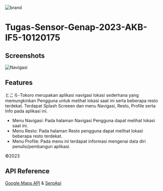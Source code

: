 ![brand](https://github.com/IsranLie/Tugas-Sensor-Genap-2023-AKB-IF5-10120175/assets/95160822/340232bc-8dcc-4e98-a85c-b0c72de12d5f)


# Tugas-Sensor-Genap-2023-AKB-IF5-10120175


## Screenshots
![Navigasi](https://github.com/IsranLie/Tugas-Sensor-Genap-2023-AKB-IF5-10120175/assets/95160822/02b18237-4b94-496f-b7c8-e6fd40dea096)


## Features

ところ-Tokoro merupakan aplikasi navigasi lokasi sederhana yang memungkinkan Pengguna untuk melihat lokasi saat ini serta beberapa resto terdekat. Terdapat Splash Screeen dan menu Navigasi, Resto, Profile serta Info pada aplikasi ini.

- Menu Navigasi: Pada halaman Navigasi Pengguna dapat melihat lokasi saat ini.
- Menu Resto: Pada halaman Resto pengguna dapat melihat lokasi beberapa resto terdekat.
- Menu Profile: Pada menu ini terdapat informasi mengenai data diri penulis/pembangun aplikasi.

©2023


## API Reference

[Google Maps API](https://developers.google.com/maps)
&
[SerpApi](https://serpapi.com/)
